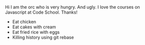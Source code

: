 Hi I am the orc who is very hungry. And ugly.
I love the courses on Javascript at Code School. Thanks!
* Eat chicken
* Eat cakes with cream
* Eat fried rice with eggs
* Killing history using git rebase
